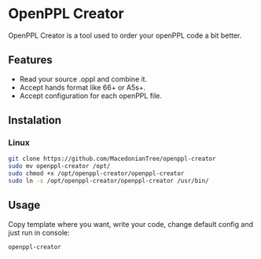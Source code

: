 # OpenPPL Creator

OpenPPL Creator is a tool used to order your openPPL code a bit better.

## Features
- Read your source .oppl and combine it.
- Accept hands format like 66+ or A5s+.
- Accept configuration for each openPPL file.

## Instalation
### Linux
```bash
git clone https://github.com/MacedonianTree/openppl-creator
sudo mv openppl-creator /opt/
sudo chmod +x /opt/openppl-creator/openppl-creator
sudo ln -s /opt/openppl-creator/openppl-creator /usr/bin/
```

## Usage
Copy template where you want, write your code, change default config and just run in console:
```bash
openppl-creator
```